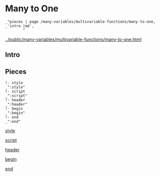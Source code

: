 # Many to One

    _"pieces | page /many-variables/multivariable-functions/many-to-one, _'intro |md',
            "

[../public/many-variables/multivariable-functions/many-to-one.html](# "save:")


## Intro

## Pieces

    !- style
    _":style"
    !- script
    _":script"
    !- header
    _":header"
    !- begin
    _":begin"
    !- end
    _":end"

[style]() 

[script]()

[header]()

[begin]()

[end]()

